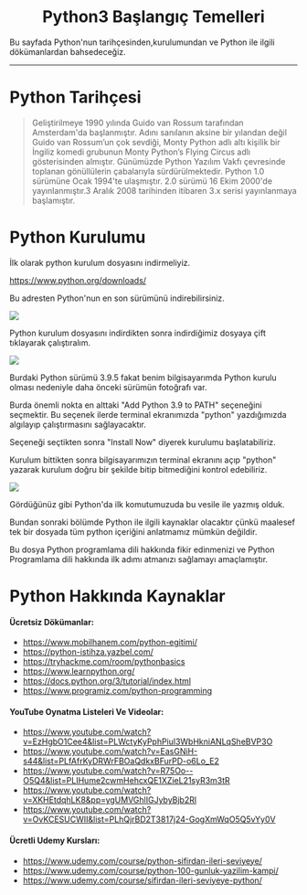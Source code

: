 <h1 align="center">Python3 Başlangıç Temelleri</h1>

Bu sayfada Python'nun tarihçesinden,kurulumundan ve Python ile ilgili dökümanlardan bahsedeceğiz.

---

# Python Tarihçesi

>Geliştirilmeye 1990 yılında Guido van Rossum tarafından Amsterdam'da başlanmıştır. Adını sanılanın aksine bir yılandan değil Guido van Rossum’un çok sevdiği, Monty Python adlı altı kişilik bir İngiliz komedi grubunun Monty Python’s Flying Circus adlı gösterisinden almıştır.
Günümüzde Python Yazılım Vakfı çevresinde toplanan gönüllülerin çabalarıyla sürdürülmektedir. Python 1.0 sürümüne Ocak 1994'te ulaşmıştır. 2.0 sürümü 16 Ekim 2000'de yayınlanmıştır.3 Aralık 2008 tarihinden itibaren 3.x serisi yayınlanmaya başlamıştır.

# Python Kurulumu

İlk olarak python kurulum dosyasını indirmeliyiz.

https://www.python.org/downloads/

Bu adresten Python'nun en son sürümünü indirebilirsiniz.

![](https://i.hizliresim.com/8s6twod.PNG)

Python kurulum dosyasını indirdikten sonra indirdiğimiz dosyaya çift tıklayarak çalıştıralım.

![](https://i.hizliresim.com/s6zuh1f.PNG)

Burdaki Python sürümü 3.9.5 fakat benim bilgisayarımda Python kurulu olması nedeniyle daha önceki sürümün fotoğrafı var.

Burda önemli nokta en alttaki "Add Python 3.9 to PATH" seçeneğini seçmektir. Bu seçenek ilerde terminal ekranımızda "python" yazdığımızda algılayıp çalıştırmasını sağlayacaktır. 

Seçeneği seçtikten sonra "Install Now" diyerek kurulumu başlatabiliriz.

Kurulum bittikten sonra bilgisayarımızın terminal ekranını açıp "python" yazarak kurulum doğru bir şekilde bitip bitmediğini kontrol edebiliriz.

![](https://i.hizliresim.com/9l8pj8x.PNG)

Gördüğünüz gibi Python'da ilk komutumuzuda bu vesile ile yazmış olduk.

Bundan sonraki bölümde Python ile ilgili kaynaklar olacaktır çünkü maalesef tek bir dosyada tüm python içeriğini anlatmamız mümkün değildir. 

Bu dosya Python programlama dili hakkında fikir edinmenizi ve Python Programlama dili hakkında ilk adımı atmanızı sağlamayı amaçlamıştır.

# Python Hakkında Kaynaklar

#### Ücretsiz Dökümanlar:
- https://www.mobilhanem.com/python-egitimi/
- https://python-istihza.yazbel.com/
- https://tryhackme.com/room/pythonbasics
- https://www.learnpython.org/
- https://docs.python.org/3/tutorial/index.html
- https://www.programiz.com/python-programming

#### YouTube Oynatma Listeleri Ve Videolar:
- https://www.youtube.com/watch?v=EzHgbO1Cee4&list=PLWctyKyPphPiul3WbHkniANLqSheBVP3O
- https://www.youtube.com/watch?v=EasGNiH-s44&list=PLfAfrKyDRWrFBOaQdkxBFurPD-o6Lo_E2
- https://www.youtube.com/watch?v=R75Oo--O5Q4&list=PLIHume2cwmHehcxQE1XZieL21syR3m3tR
- https://www.youtube.com/watch?v=XKHEtdqhLK8&pp=ygUMVGhlIGJybyBjb2Rl
- https://www.youtube.com/watch?v=OvKCESUCWII&list=PLhQjrBD2T3817j24-GogXmWqO5Q5vYy0V

#### Ücretli Udemy Kursları:
- https://www.udemy.com/course/python-sifirdan-ileri-seviyeye/
- https://www.udemy.com/course/python-100-gunluk-yazilim-kampi/
- https://www.udemy.com/course/sifirdan-ileri-seviyeye-python/

